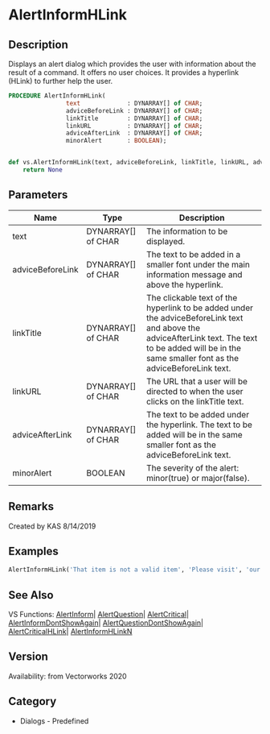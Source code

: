 # AlertInformHLink

## Description
Displays an alert dialog which provides the user with information about the result of a command. It offers no user choices. It provides a hyperlink (HLink) to further help the user.

```pascal
PROCEDURE AlertInformHLink(
				text             : DYNARRAY[] of CHAR;
				adviceBeforeLink : DYNARRAY[] of CHAR;
				linkTitle        : DYNARRAY[] of CHAR;
				linkURL          : DYNARRAY[] of CHAR;
				adviceAfterLink  : DYNARRAY[] of CHAR;
				minorAlert       : BOOLEAN);
```

```python

def vs.AlertInformHLink(text, adviceBeforeLink, linkTitle, linkURL, adviceAfterLink, minorAlert):
    return None
```

## Parameters
|Name|Type|Description|
|---|---|---|
|text|DYNARRAY[] of CHAR|The information to be displayed.|
|adviceBeforeLink|DYNARRAY[] of CHAR|The text to be added in a smaller font under the main information message and above the hyperlink.|
|linkTitle|DYNARRAY[] of CHAR|The clickable text of the hyperlink to be added under the adviceBeforeLink text and above the adviceAfterLink text. The text to be added will be in the same smaller font as the adviceBeforeLink text.|
|linkURL|DYNARRAY[] of CHAR|The URL that a user will be directed to when the user clicks on the linkTitle text.|
|adviceAfterLink|DYNARRAY[] of CHAR|The text to be added under the hyperlink. The text to be added will be in the same smaller font as the adviceBeforeLink text.|
|minorAlert|BOOLEAN|The severity of the alert: minor(true) or major(false).|

## Remarks
Created by KAS 8/14/2019

## Examples
```pascal
AlertInformHLink('That item is not a valid item', 'Please visit', 'our website', 'https://www.vectorworks.net', 'for more information on what is a valid item.', false);
```

## See Also
VS Functions:
[AlertInform](AlertInform.md)| [AlertQuestion](AlertQuestion.md)| [AlertCritical](AlertCritical.md)| [AlertInformDontShowAgain](AlertInformDontShowAgain.md)| [AlertQuestionDontShowAgain](AlertQuestionDontShowAgain.md)| [AlertCriticalHLink](AlertCriticalHLink.md)| [AlertInformHLinkN](AlertInformHLinkN.md)

## Version
Availability: from Vectorworks 2020
## Category
* Dialogs - Predefined


